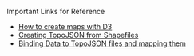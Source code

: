 Important Links for Reference 
- [How to create maps with D3](https://bost.ocks.org/mike/map/)
- [Creating TopoJSON from Shapefiles](https://www.youtube.com/watch?v=AkyJvFA_2dQ)
- [Binding Data to TopoJSON files and mapping them](https://www.youtube.com/watch?v=suNs5p0IxWk)


